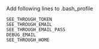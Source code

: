 Add following lines to .bash_profile

```
SEE_THROUGH_TOKEN
SEE_THROUGH_EMAIL
SEE_THROUGH_EMAIL_PASS
DEBUG_EMAIL
SEE_THROUGH_HOME

```
